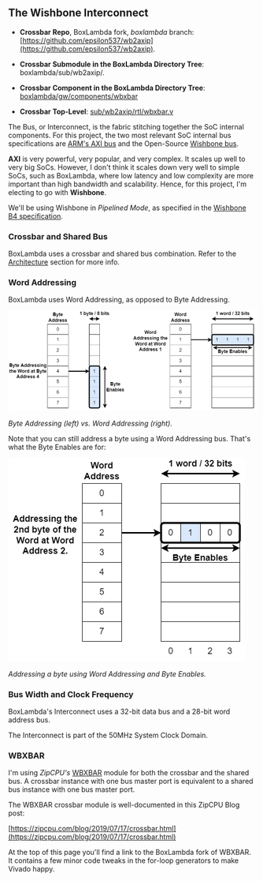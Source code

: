 ## The Wishbone Interconnect

- **Crossbar Repo**, BoxLambda fork, *boxlambda* branch: 
  [https://github.com/epsilon537/wb2axip](https://github.com/epsilon537/wb2axip).

- **Crossbar Submodule in the BoxLambda Directory Tree**: 
  boxlambda/sub/wb2axip/.

- **Crossbar Component in the BoxLambda Directory Tree**: 
  [boxlambda/gw/components/wbxbar](https://github.com/epsilon537/boxlambda/tree/master/gw/components/wbxbar)

- **Crossbar Top-Level**:
[sub/wb2axip/rtl/wbxbar.v](https://github.com/epsilon537/wb2axip/blob/boxlambda/rtl/wbxbar.v)

The Bus, or Interconnect, is the fabric stitching together the SoC internal components. For this project, the two most relevant SoC internal bus specifications are [ARM's AXI bus](https://developer.arm.com/documentation/ihi0022/latest) and the Open-Source [Wishbone bus](https://wishbone-interconnect.readthedocs.io/en/latest/).

**AXI** is very powerful, very popular, and very complex. It scales up well to very big SoCs. However, I don't think it scales down very well to simple SoCs, such as BoxLambda, where low latency and low complexity are more important than high bandwidth and scalability. Hence, for this project, I'm electing to go with **Wishbone**. 

We'll be using Wishbone in *Pipelined Mode*, as specified in the [Wishbone B4 specification](https://github.com/fossi-foundation/wishbone/blob/master/documents/spec/wbspec_b4.pdf).

### Crossbar and Shared Bus

BoxLambda uses a crossbar and shared bus combination. Refer to the [Architecture](architecture.md#architecture) section for more info.

### Word Addressing

BoxLambda uses Word Addressing, as opposed to Byte Addressing.

![Byte vs. Word Addressing.](../assets/byte_vs_word_addressing.png)

*Byte Addressing (left) vs. Word Addressing (right).*

Note that you can still address a byte using a Word Addressing bus. That's what the Byte Enables are for:

![Word Addressing a byte with byte enables.](../assets/addressing_a_byte_w_byte_enables.png)

*Addressing a byte using Word Addressing and Byte Enables.*

### Bus Width and Clock Frequency

BoxLambda's Interconnect uses a 32-bit data bus and a 28-bit word address bus. 

The Interconnect is part of the 50MHz System Clock Domain.

### WBXBAR

I'm using *ZipCPU's* [WBXBAR](https://github.com/ZipCPU/wb2axip/blob/master/rtl/wbxbar.v) module for both the crossbar and the shared bus. A crossbar instance with one bus master port is equivalent to a shared bus instance with one bus master port.

The WBXBAR crossbar module is well-documented in this ZipCPU Blog post:

[https://zipcpu.com/blog/2019/07/17/crossbar.html](https://zipcpu.com/blog/2019/07/17/crossbar.html)

At the top of this page you'll find a link to the BoxLambda fork of WBXBAR. It contains a few minor code tweaks in the for-loop generators to make Vivado happy.
